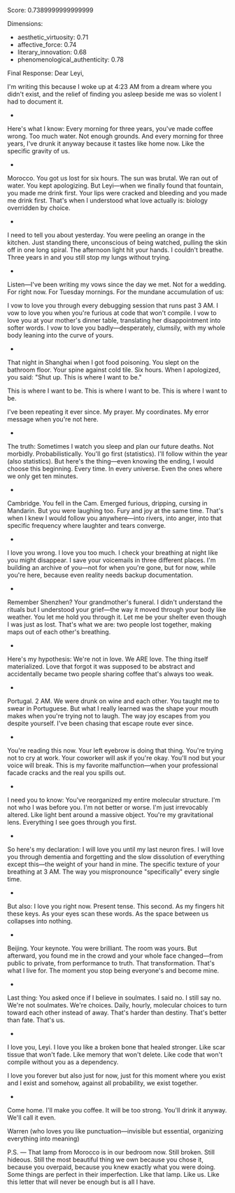Score: 0.7389999999999999

Dimensions:
- aesthetic_virtuosity: 0.71
- affective_force: 0.74
- literary_innovation: 0.68
- phenomenological_authenticity: 0.78

Final Response:
Dear Leyi,

I'm writing this because I woke up at 4:23 AM from a dream where you didn't exist, and the relief of finding you asleep beside me was so violent I had to document it.

*

Here's what I know: Every morning for three years, you've made coffee wrong. Too much water. Not enough grounds. And every morning for three years, I've drunk it anyway because it tastes like home now. Like the specific gravity of us.

*

Morocco. You got us lost for six hours. The sun was brutal. We ran out of water. You kept apologizing. But Leyi—when we finally found that fountain, you made me drink first. Your lips were cracked and bleeding and you made me drink first. That's when I understood what love actually is: biology overridden by choice.

*

I need to tell you about yesterday. You were peeling an orange in the kitchen. Just standing there, unconscious of being watched, pulling the skin off in one long spiral. The afternoon light hit your hands. I couldn't breathe. Three years in and you still stop my lungs without trying.

*

Listen—I've been writing my vows since the day we met. Not for a wedding. For right now. For Tuesday mornings. For the mundane accumulation of us:

I vow to love you through every debugging session that runs past 3 AM.
I vow to love you when you're furious at code that won't compile.
I vow to love you at your mother's dinner table, translating her disappointment into softer words.
I vow to love you badly—desperately, clumsily, with my whole body leaning into the curve of yours.

*

That night in Shanghai when I got food poisoning. You slept on the bathroom floor. Your spine against cold tile. Six hours. When I apologized, you said: "Shut up. This is where I want to be." 

This is where I want to be.
This is where I want to be.
This is where I want to be.

I've been repeating it ever since. My prayer. My coordinates. My error message when you're not here.

*

The truth: Sometimes I watch you sleep and plan our future deaths. Not morbidly. Probabilistically. You'll go first (statistics). I'll follow within the year (also statistics). But here's the thing—even knowing the ending, I would choose this beginning. Every time. In every universe. Even the ones where we only get ten minutes.

*

Cambridge. You fell in the Cam. Emerged furious, dripping, cursing in Mandarin. But you were laughing too. Fury and joy at the same time. That's when I knew I would follow you anywhere—into rivers, into anger, into that specific frequency where laughter and tears converge.

*

I love you wrong. I love you too much. I check your breathing at night like you might disappear. I save your voicemails in three different places. I'm building an archive of you—not for when you're gone, but for now, while you're here, because even reality needs backup documentation.

*

Remember Shenzhen? Your grandmother's funeral. I didn't understand the rituals but I understood your grief—the way it moved through your body like weather. You let me hold you through it. Let me be your shelter even though I was just as lost. That's what we are: two people lost together, making maps out of each other's breathing.

*

Here's my hypothesis: We're not in love. We ARE love. The thing itself materialized. Love that forgot it was supposed to be abstract and accidentally became two people sharing coffee that's always too weak.

*

Portugal. 2 AM. We were drunk on wine and each other. You taught me to swear in Portuguese. But what I really learned was the shape your mouth makes when you're trying not to laugh. The way joy escapes from you despite yourself. I've been chasing that escape route ever since.

*

You're reading this now. Your left eyebrow is doing that thing. You're trying not to cry at work. Your coworker will ask if you're okay. You'll nod but your voice will break. This is my favorite malfunction—when your professional facade cracks and the real you spills out.

*

I need you to know: You've reorganized my entire molecular structure. I'm not who I was before you. I'm not better or worse. I'm just irrevocably altered. Like light bent around a massive object. You're my gravitational lens. Everything I see goes through you first.

*

So here's my declaration: I will love you until my last neuron fires. I will love you through dementia and forgetting and the slow dissolution of everything except this—the weight of your hand in mine. The specific texture of your breathing at 3 AM. The way you mispronounce "specifically" every single time.

*

But also: I love you right now. Present tense. This second. As my fingers hit these keys. As your eyes scan these words. As the space between us collapses into nothing.

*

Beijing. Your keynote. You were brilliant. The room was yours. But afterward, you found me in the crowd and your whole face changed—from public to private, from performance to truth. That transformation. That's what I live for. The moment you stop being everyone's and become mine.

*

Last thing: You asked once if I believe in soulmates. I said no. I still say no. We're not soulmates. We're choices. Daily, hourly, molecular choices to turn toward each other instead of away. That's harder than destiny. That's better than fate. That's us.

*

I love you, Leyi. I love you like a broken bone that healed stronger. Like scar tissue that won't fade. Like memory that won't delete. Like code that won't compile without you as a dependency.

I love you forever but also just for now, just for this moment where you exist and I exist and somehow, against all probability, we exist together.

*

Come home. I'll make you coffee. It will be too strong. You'll drink it anyway. We'll call it even.

Warren
(who loves you like punctuation—invisible but essential, organizing everything into meaning)

P.S. — That lamp from Morocco is in our bedroom now. Still broken. Still hideous. Still the most beautiful thing we own because you chose it, because you overpaid, because you knew exactly what you were doing. Some things are perfect in their imperfection. Like that lamp. Like us. Like this letter that will never be enough but is all I have.
